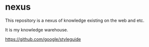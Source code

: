 # nexus
This repository is a nexus of knowledge existing on the web and etc.

It is my knowledge warehouse.

https://github.com/google/styleguide
